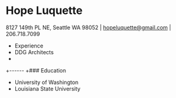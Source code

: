 # Hope Luquette
8127 149th PL NE, Seattle WA 98052 | [hopeluquette@gmail.com](mailto:hopeluquette@gmail.com) | 206.718.7099
+ Experience
+ DDG Architects
+
+------
+### Education
+ University of Washington
+ Louisiana State University
